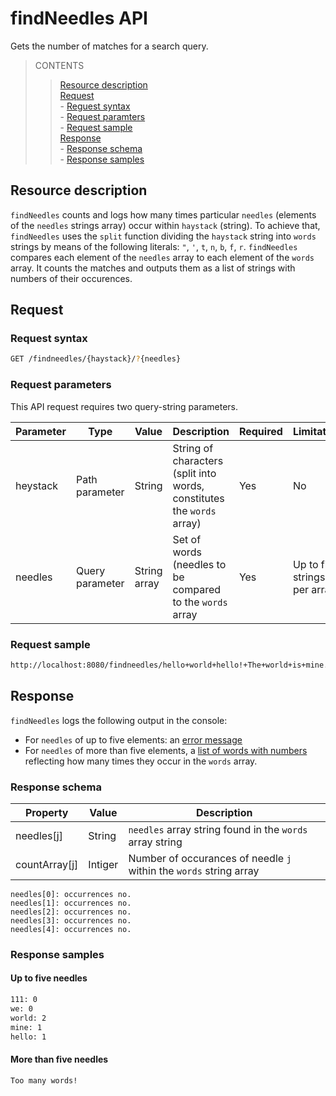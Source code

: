 # findNeedles API

Gets the number of matches for a search query.

>CONTENTS
>>[Resource description](#resource-description)<br>
>>[Request](#request)<br>
>> \- [Reguest syntax](#request-syntax)<br>
>> \- [Request paramters](#request-parameters)<br>
>> \- [Request sample](#request-sample)<br>
>>[Response](#response)<br>
>> \- [Response schema](#response-schema)<br>
>> \- [Response samples](#response-samples)<br>

## Resource description

`findNeedles` counts and logs how many times particular `needles` (elements of the `needles` strings array) occur within `haystack` (string). To achieve that, `findNeedles` uses the `split` function dividing the `haystack` string into `words` strings by means of the following literals: `"`, `'`, `t`, `n`, `b`, `f`, `r`. `findNeedles` compares each element of the `needles` array to each element of the `words` array. It counts the matches and outputs them as a list of strings with numbers of their occurences.

## Request

### Request syntax

```bash
GET /findneedles/{haystack}/?{needles}
```

### Request parameters

This API request requires two query-string parameters.

|Parameter|Type|Value|Description|Required|Limitation|Sample|
|---|---|---|---|---|---|---|
|heystack|Path parameter|String|String of characters (split into words, constitutes the `words` array)|Yes|No|"hello world hello! The world is mine."|
|needles|Query parameter|String array|Set of words (needles to be compared to the `words` array|Yes|Up to five strings per array|{"111", "we", "world", "mine", "hello"}|

### Request sample

```bash
http://localhost:8080/findneedles/hello+world+hello!+The+world+is+mine./?needles=111&needles=we&needles=world/?q=mine&needles=hello
```

## Response

`findNeedles` logs the following output in the console:
* For `needles` of up to five elements: an [error message](#more-than-five-needles) 
* For `needles` of more than five elements, a [list of words with numbers](#up-to-five-needles) reflecting how many times they occur in the `words` array.

### Response schema

|Property|Value|Description|
|---|---|---|
|needles[j]|String|`needles` array string found in the `words` array string|
|countArray[j]|Intiger|Number of occurances of needle `j` within the `words` string array|


```shell
needles[0]: occurrences no.
needles[1]: occurrences no.
needles[2]: occurrences no.
needles[3]: occurrences no.
needles[4]: occurrences no.
```

### Response samples

#### Up to five needles

```bash
111: 0
we: 0
world: 2
mine: 1
hello: 1
```

#### More than five needles

```bash
Too many words!
```


